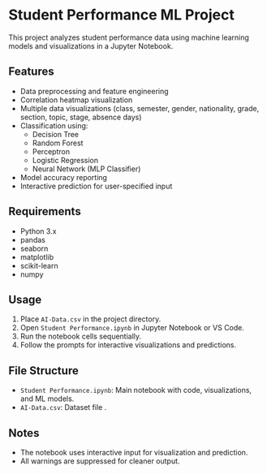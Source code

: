 # Student Performance ML Project

This project analyzes student performance data using machine learning models and visualizations in a Jupyter Notebook.

## Features
- Data preprocessing and feature engineering
- Correlation heatmap visualization
- Multiple data visualizations (class, semester, gender, nationality, grade, section, topic, stage, absence days)
- Classification using:
  - Decision Tree
  - Random Forest
  - Perceptron
  - Logistic Regression
  - Neural Network (MLP Classifier)
- Model accuracy reporting
- Interactive prediction for user-specified input

## Requirements
- Python 3.x
- pandas
- seaborn
- matplotlib
- scikit-learn
- numpy

## Usage
1. Place `AI-Data.csv` in the project directory.
2. Open `Student Performance.ipynb` in Jupyter Notebook or VS Code.
3. Run the notebook cells sequentially.
4. Follow the prompts for interactive visualizations and predictions.

## File Structure
- `Student Performance.ipynb`: Main notebook with code, visualizations, and ML models.
- `AI-Data.csv`: Dataset file .

## Notes
- The notebook uses interactive input for visualization and prediction.
- All warnings are suppressed for cleaner output.
